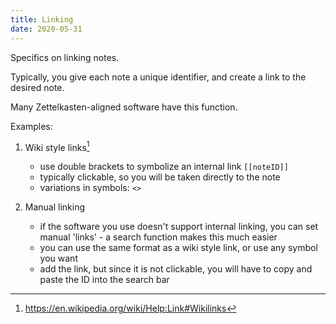 ```yaml
---
title: Linking
date: 2020-05-31
---
```


Specifics on linking notes.

Typically, you give each note a unique identifier, and create a link to the desired note.

Many Zettelkasten-aligned software have this function.

Examples:

1. Wiki style links[^1]
    - use double brackets to symbolize an internal link `[[noteID]]`
    - typically clickable, so you will be taken directly to the note
    - variations in symbols: `<>`

2. Manual linking
    - if the software you use doesn't support internal linking, you can set manual 'links' - a search function makes this much easier
    - you can use the same format as a wiki style link, or use any symbol you want
    - add the link, but since it is not clickable, you will have to copy and paste the ID into the search bar

[^1]: <https://en.wikipedia.org/wiki/Help:Link#Wikilinks>
